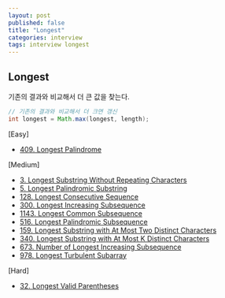 ```yaml
---
layout: post
published: false
title: "Longest"
categories: interview
tags: interview longest
---
```


## Longest

기존의 결과와 비교해서 더 큰 값을 찾는다.
```java
// 기존의 결과와 비교해서 더 크면 갱신
int longest = Math.max(longest, length);
```

[Easy]
- [409. Longest Palindrome](/interview/2023/04/06/longest-palindrome/)

[Medium]
- [3. Longest Substring Without Repeating Characters](/interview/2023/04/06/longest-substring-without-repeating-characters/)
- [5. Longest Palindromic Substring](/interview/2023/04/06/longest-palindromic-substring)
- [128. Longest Consecutive Sequence](/interview/2023/04/06/longest-consecutive-sequence/)
- [300. Longest Increasing Subsequence](/interview/2023/04/06/longest-increasing-subsequence/)
- [1143. Longest Common Subsequence](/interview/2023/04/06/longest-common-subsequence/)
- [516. Longest Palindromic Subsequence](/interview/2023/04/06/longest-palindromic-subsequence/)
- [159. Longest Substring with At Most Two Distinct Characters](/interview/2023/04/06/longest-substring-with-at-most-two-distinct-characters/)
- [340. Longest Substring with At Most K Distinct Characters](/interview/2023/04/06/longest-substring-with-at-most-k-distinct-characters/)
- [673. Number of Longest Increasing Subsequence](/interview/2023/04/06/number-of-longest-increasing-subsequence/)
- [978. Longest Turbulent Subarray](/interview/2023/04/06/longest-turbulent-subarray/)

[Hard]
- [32. Longest Valid Parentheses](/interview/2023/04/06/longest-valid-parentheses/)